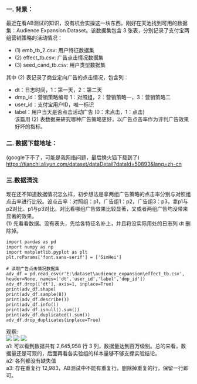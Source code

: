### 一. 背景：  
最近在看AB测试的知识，没有机会实操这一块东西。刚好在天池找到可用的数据集：Audience Expansion Dataset。该数据集包含 3 张表，分别记录了支付宝两组营销策略的活动情况：
- (1) emb_tb_2.csv: 用户特征数据集
- (2) effect_tb.csv: 广告点击情况数据集
- (3) seed_cand_tb.csv: 用户类型数据集  
>
其中 (2) 表记录了商业定向广告的点击情况，包含列：   
  - dt：日志时间，1：第一天，2：第二天
  - dmp_id：营销策略编号 1：对照组，2：营销策略一，3：营销策略二
  - user_id：支付宝用户ID，唯一标识
  - label：用户当天是否点击活动广告 (0：未点击，1：点击)  
该篇用 (2) 表数据来研究哪种广告策略更好，以广告点击率作为评判广告效果好坏的指标。  

### 二. 数据下载地址：  
(google下不了，可能是我网络问题，最后换火狐下载到了)   
https://tianchi.aliyun.com/dataset/dataDetail?dataId=50893&lang=zh-cn  

### 三.数据清洗    
现在还不知道数据情况怎么样，初步想法是拿两组广告策略的点击率分别与对照组点击率进行比较。设点击率：对照组：p1，广告组1：p2，广告组3：p3，拿p1与p2对比、p1与p3对比。对比看哪组广告效果比较显著，又或者两组广告均没带来显著的效果。  
(1) 先看看数据。没有表头，先给各特征名补上，并且将没实际用处的日志列 dt 删除掉。    
```
import pandas as pd
import numpy as np
import matplotlib.pyplot as plt
plt.rcParams['font.sans-serif'] = ['SimHei']

# 读取广告点击情况数据集  
adv_df = pd.read_csv(r'E:\dataset\audience_expansion\effect_tb.csv', header=None, names=['dt','user_id','label','dmp_id'])
adv_df.drop(['dt'], axis=1, inplace=True)
print(adv_df.shape)
print(adv_df.sample(8))
print(adv_df.describe())
print(adv_df.info())
print(adv_df.isnull().sum())
print(adv_df.duplicated().sum())
adv_df.drop_duplicates(inplace=True)
```
观察:    
![](https://ftp.bmp.ovh/imgs/2020/11/70bf6b275a842503.png)
![](https://ftp.bmp.ovh/imgs/2020/11/0eda4afca8080db9.png)
![](https://ftp.bmp.ovh/imgs/2020/11/3e8cc28030b3df0e.png)   
a1: 可以看到数据共有 2,645,958 行 3 列，数据量达到百万级别。总的来看，数据量还是可观的，后面再看各实验组的样本量够不够支撑实验结论。  
a2: 各列都没有缺失值  
a3: 存在重复行 12,983，AB测试中不能有重复行。删除掉重复的行，保留一行即可。  
